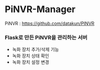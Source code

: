 # PiNVR-Manager

PiNVR : https://github.com/datakun/PINVR

### Flask로 만든 PiNVR을 관리하는 서버
- 녹화 장치 추가/삭제 기능
- 녹화 장치 상태 확인
- 녹화 장치 설정 변경

